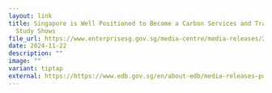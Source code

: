 ```yaml
---
layout: link
title: Singapore is Well Positioned to Become a Carbon Services and Trading Hub,
  Study Shows
file_url: https://www.enterprisesg.gov.sg/media-centre/media-releases/2021/november/mr08421_singapore-is-well-positioned-to-become-a-carbon-services-and-trading-hub-for-southeast-asia-and-the-asia-pacific-study-shows
date: 2024-11-22
description: ""
image: ""
variant: tiptap
external: https://https://www.edb.gov.sg/en/about-edb/media-releases-publications/singapore-is-well-positioned-to-become-a-carbon-services-and-trading-hub-for-southeast-asia-and-the-asia-pacific.html
---
```

